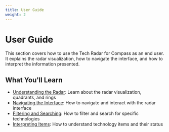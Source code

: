 ```yaml
---
title: User Guide
weight: 2
---
```


# User Guide

This section covers how to use the Tech Radar for Compass as an end user. It explains the radar visualization, how to navigate the interface, and how to interpret the information presented.

## What You'll Learn

- [Understanding the Radar](understanding-the-radar): Learn about the radar visualization, quadrants, and rings
- [Navigating the Interface](navigating-the-interface): How to navigate and interact with the radar interface
- [Filtering and Searching](filtering-and-searching): How to filter and search for specific technologies
- [Interpreting Items](interpreting-items): How to understand technology items and their status 